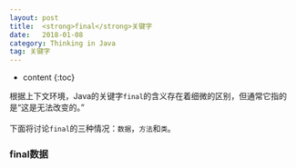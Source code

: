 ```yaml
---
layout: post
title:  <strong>final</strong>关键字
date:   2018-01-08
category: Thinking in Java
tag: 关键字
---
```


* content
{:toc}


根据上下文环境，Java的关键字`final`的含义存在着细微的区别，但通常它指的是“这是无法改变的。”   
<br/>
下面将讨论`final`的三种情况：`数据`，`方法`和`类`。

### final数据

